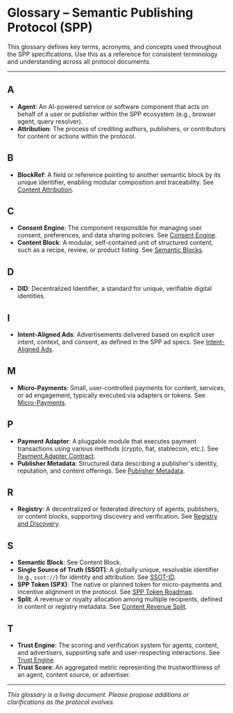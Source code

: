 # Glossary – Semantic Publishing Protocol (SPP)

This glossary defines key terms, acronyms, and concepts used throughout the SPP specifications. Use this as a reference for consistent terminology and understanding across all protocol documents.

---

## A

- **Agent**: An AI-powered service or software component that acts on behalf of a user or publisher within the SPP ecosystem (e.g., browser agent, query resolver).
- **Attribution**: The process of crediting authors, publishers, or contributors for content or actions within the protocol.

## B

- **BlockRef**: A field or reference pointing to another semantic block by its unique identifier, enabling modular composition and traceability. See [Content Attribution](../specs/publishing/content-attribution.md).

## C

- **Consent Engine**: The component responsible for managing user consent, preferences, and data sharing policies. See [Consent Engine](../specs/identity/consent-engine.md).
- **Content Block**: A modular, self-contained unit of structured content, such as a recipe, review, or product listing. See [Semantic Blocks](../specs/publishing/semantic-blocks.md).

## D

- **DID**: Decentralized Identifier, a standard for unique, verifiable digital identities.

## I

- **Intent-Aligned Ads**: Advertisements delivered based on explicit user intent, context, and consent, as defined in the SPP ad specs. See [Intent-Aligned Ads](../specs/ads/intent-aligned-ads.md).

## M

- **Micro-Payments**: Small, user-controlled payments for content, services, or ad engagement, typically executed via adapters or tokens. See [Micro-Payments](../specs/payments/micro-payments.md).

## P

- **Payment Adapter**: A pluggable module that executes payment transactions using various methods (crypto, fiat, stablecoin, etc.). See [Payment Adapter Contract](../specs/payments/payment-adapter-contract.md).
- **Publisher Metadata**: Structured data describing a publisher's identity, reputation, and content offerings. See [Publisher Metadata](../specs/publishing/publisher-metadata.md).

## R

- **Registry**: A decentralized or federated directory of agents, publishers, or content blocks, supporting discovery and verification. See [Registry and Discovery](../specs/spp/registry-and-discovery.md).

## S

- **Semantic Block**: See Content Block.
- **Single Source of Truth (SSOT)**: A globally unique, resolvable identifier (e.g., `ssot://`) for identity and attribution. See [SSOT-ID](../specs/identity/ssot-id.md).
- **SPP Token (SPX)**: The native or planned token for micro-payments and incentive alignment in the protocol. See [SPP Token Roadmap](../specs/payments/spp-token-roadmap.md).
- **Split**: A revenue or royalty allocation among multiple recipients, defined in content or registry metadata. See [Content Revenue Split](../specs/payments/content-revenue-split.md).

## T

- **Trust Engine**: The scoring and verification system for agents, content, and advertisers, supporting safe and user-respecting interactions. See [Trust Engine](../specs/consent-engine/trust-engine.md).
- **Trust Score**: An aggregated metric representing the trustworthiness of an agent, content source, or advertiser.

---

_This glossary is a living document. Please propose additions or clarifications as the protocol evolves._
